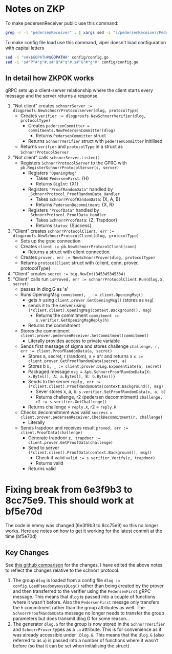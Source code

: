 # Notes on ZKP

To make pedersenReceiver public use this command:
```bash
grep -r -l "pedersenReceiver" . | xargs sed -i "s/pedersenReceiver/PedersenReceiver/"
```

To make config file load use this command, viper doesn't load configuration with capital letters
```bash
sed -i "s#\$GOPATH#$GOPATH#" config/config.go
sed -i 's#"P"#"p"#;s#"Q"#"q"#;s#"G"#"g"#' config/config.go
```
## In detail how ZKPOK works

gRPC sets up a client-server relationship where the client starts every message and the server returns a response

1. "Not client" creates `schnorrServer := dlogproofs.NewSchnorrProtocolServer(dlog, protocolType)`
    * Creates `verifier := dlogproofs.NewSchnorrVerifier(dlog, protocolType)`
        * Creates `pedersenCommitter = commitments.NewPedersenCommitter(dlog)`
            * Returns `PedersenCommitter` struct
        * Returns `SchnorrVerifier` struct with `pedersenCommitter` initilised
    * Returns `verifier` and `protocolType` in a struct as `SchnorrProtocolServer`
2. "Not client" calls `schnorrServer.Listen()`
    * Registers `SchnorrProtocolServer` to the GPRC with `pb.RegisterSchnorrProtocolServer(s, server)`
        * Registers `"OpeningMsg"`
            * Takes `PedersenFirst`: {H}
            * Returns `BigInt`: {X1}
        * Registers `"ProofRandomData"` handled by `_SchnorrProtocol_ProofRandomData_Handler`
            * Takes `SchnorrProofRandomData`: {X, A, B}
            * Returns `PedersenDecommitment`: {X, R}
        * Registers `"ProofData"` handled by `_SchnorrProtocol_ProofData_Handler`
            * Takes `SchnorrProofData`: {Z, Trapdoor}
            * Returns `Status`: {Success}
3. "Client" creates `schnorrProtocolClient, err := dlogproofs.NewSchnorrProtocolClient(dlog, protocolType)`
    * Sets up the grpc connection
    * Creates `client := pb.NewSchnorrProtocolClient(conn)`
        * Returns a struct with client connection
    * Creates `prover, err := NewSchnorrProver(dlog, protocolType)`
    * Returns `protocolClient` struct with {client, conn, prover, protocolType}
4. "Client" creates `secret := big.NewInt(345345345334)`
5. "Client" calls run `isProved, err := schnorrProtocolClient.Run(dlog.G, secret)`
    * passes in dlog.G as 'a'
    * Runs OpeningMsg `commitment, _ := client.OpeningMsg()`
        * gets h using `client.prover.GetOpeningMsg()` (stores as `msg`)
        * sends it to the server using `(*client.client).OpeningMsg(context.Background(), msg)`
            * Returns the commitment `commitment := s.verifier.GetOpeningMsgReply(h)`
        * Returns the commitment
    * Stores the commitment `client.prover.pedersenReceiver.SetCommitment(commitment)`
        * Literally provides access to private variable
    * Sends first message of sigma and stores challenge `challenge, r, err := client.ProofRandomData(a, secret)`
        * Stores a, secret, r (random), x = a^r and returns x `x := client.prover.GetProofRandomData(secret, a)`
        * Stores b `b, _ := client.prover.DLog.Exponentiate(a, secret)`
        * Packaged message `msg = &pb.SchnorrProofRandomData{X: x.Bytes(), A: a.Bytes(), B: b.Bytes()}`
        * Sends to the server `reply, err := (*client.client).ProofRandomData(context.Background(), msg)`
            * Sever stores x, a, b: `s.verifier.SetProofRandomData(x, a, b)`
            * Returns challenge, r2 (pedersen decommitment) `challenge, r2 := s.verifier.GetChallenge()`
        * Returns challenge = `reply.X`, r2 = `reply.R`
    * Checks decommitment was valid `success = client.prover.pedersenReceiver.CheckDecommitment(r, challenge)`
        * Literally
    * Sends trapdoor and receives result `proved, err := client.ProofData(challenge)`
        * Generate trapdoor `z, trapdoor := client.prover.GetProofData(challenge)`
        * Send to server `(*client.client).ProofData(context.Background(), msg))`
            * Check if valid `valid := s.verifier.Verify(z, trapdoor)`
            * Returns valid
        * Returns valid

# Fixing break from 6e3f9b3 to 8cc75e9. This should work at bf5e70d

The code in emmy was changed (6e3f9b3 to 8cc75e9) so this no longer works. Here are notes on how to get it working for the latest commit at the time (bf5e70d)

## Key Changes

See [this github  comparison](https://github.com/xlab-si/emmy/compare/6e3f9b3815645f72806bc27b49fe4fd6eba0eded...b5fe70dfa272b9dc7f8d3af35a1b34cf75cf9a98) for the changes. I have edited the above notes to reflect the changes relative to the schnorr protocol.


1. The group `dlog` is loaded from a config file `dlog := config.LoadPseudonymsysDLog()` rather than being created by the prover and then transferred to the verifier using the `PedersenFirst` gRPC message. This means that `dlog` is passed into a couple of functions where it wasn't before. Also the `PedersenFirst` messge only transfers the `h` commitment rather than the group attributes as well. The `SchnorrProofRandomData` message no longer needs to transfer the group parameters but does transmit dlog.G for some reason...
2. The generator `dlog.G` for the group is now stored in the `SchnorrVerifier` and `SchnorrProver` types as a `.a` attribute. This is for convenience as it was already accessible under `.Dlog.G`. This means that the `dlog.G` (also referred to as `a`) is passed into a number of functions where it wasn't before (so that it can be set when initialising the struct)
